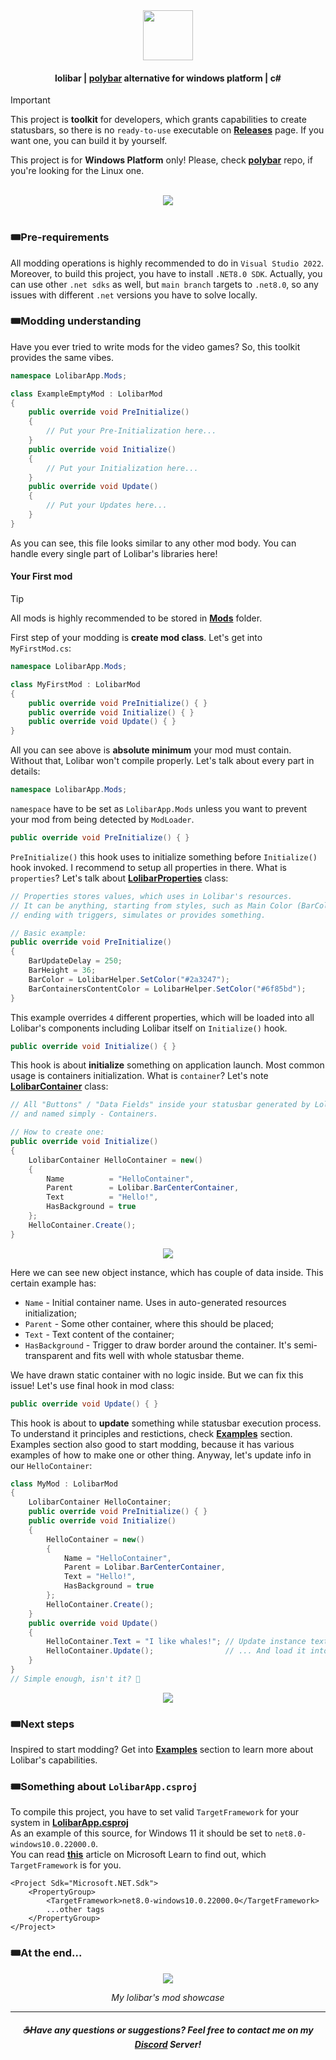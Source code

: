 <div align=center><img src="https://github.com/user-attachments/assets/7e5daeb0-ee0c-4e9c-b584-21164433649d" height=80 /></div>

#### <div align=center>lolibar | [polybar](https://github.com/polybar/polybar) alternative for windows platform | c#</div>

> [!IMPORTANT]  
> This project is **toolkit** for developers, which grants capabilities to create statusbars, so there is no `ready-to-use` executable on **[Releases](https://github.com/supchyan/lolibar/releases)** page. If you want one, you can build it by yourself.
> 
> This project is for **Windows Platform** only! Please, check **[polybar](https://github.com/polybar/polybar)** repo, if you're looking for the Linux one.

</br>
<div align=center><img src="https://github.com/user-attachments/assets/272cd6bf-415e-494a-a5a0-2d4c4a19847b" /></div>
</br>

### 🎟️Pre-requirements
All modding operations is highly recommended to do in `Visual Studio 2022`. Moreover, to build this project, you have to install `.NET8.0 SDK`. Actually, you can use other `.net sdks` as well, but `main branch` targets to `.net8.0`, so any issues with different `.net` versions you have to solve locally.

### 🎟️Modding understanding
Have you ever tried to write mods for the video games? So, this toolkit provides the same vibes.
```csharp
namespace LolibarApp.Mods;

class ExampleEmptyMod : LolibarMod
{
    public override void PreInitialize()
    {
        // Put your Pre-Initialization here...
    }
    public override void Initialize()
    {
        // Put your Initialization here...
    }
    public override void Update()
    {
        // Put your Updates here...
    }
}
```
As you can see, this file looks similar to any other mod body. You can handle every single part of Lolibar's libraries here!

#### Your First mod
> [!TIP]
> All mods is highly recommended to be stored in **[Mods](https://github.com/supchyan/lolibar/tree/master/Mods/)** folder.

First step of your modding is **create mod class**. Let's get into `MyFirstMod.cs`:
```cs
namespace LolibarApp.Mods;

class MyFirstMod : LolibarMod
{
    public override void PreInitialize() { }
    public override void Initialize() { }
    public override void Update() { }
}
```
All you can see above is **absolute minimum** your mod must contain. Without that, Lolibar won't compile properly. Let's talk about every part in details:
```cs
namespace LolibarApp.Mods;
```
`namespace` have to be set as `LolibarApp.Mods` unless you want to prevent your mod from being detected by `ModLoader`.
```cs
public override void PreInitialize() { }
```
`PreInitialize()` this hook uses to initialize something before `Initialize()` hook invoked. I recommend to setup all properties in there. What is `properties`? Let's talk about **[LolibarProperties](https://github.com/supchyan/lolibar/blob/master/Source/Tools/LolibarProperties.cs)** class:
```cs
// Properties stores values, which uses in Lolibar's resources.
// It can be anything, starting from styles, such as Main Color (BarColor),
// ending with triggers, simulates or provides something.

// Basic example:
public override void PreInitialize()
{
    BarUpdateDelay = 250;
    BarHeight = 36;
    BarColor = LolibarHelper.SetColor("#2a3247");
    BarContainersContentColor = LolibarHelper.SetColor("#6f85bd");
}
```
This example overrides `4` different properties, which will be loaded into all Lolibar's components including Lolibar itself on `Initialize()` hook.
```cs
public override void Initialize() { }
```
This hook is about **initialize** something on application launch. Most common usage is containers initialization. What is `container`? Let's note **[LolibarContainer](https://github.com/supchyan/lolibar/blob/master/Source/Tools/LolibarContainer.cs)** class:
```cs
// All "Buttons" / "Data Fields" inside your statusbar generated by LolibarContainer class
// and named simply - Containers.

// How to create one:
public override void Initialize()
{
    LolibarContainer HelloContainer = new()
    {
        Name          = "HelloContainer",
        Parent        = Lolibar.BarCenterContainer,
        Text          = "Hello!",
        HasBackground = true
    };
    HelloContainer.Create();
}
```
<div align=center><img src=https://github.com/user-attachments/assets/50082bfd-b780-421f-b621-3a807c39f8ac /></div>

Here we can see new object instance, which has couple of data inside. This certain example has:
* `Name` - Initial container name. Uses in auto-generated resources initialization;
* `Parent` - Some other container, where this should be placed;
* `Text` - Text content of the container;
* `HasBackground` - Trigger to draw border around the container. It's semi-transparent and fits well with whole statusbar theme.

We have drawn static container with no logic inside. But we can fix this issue! Let's use final hook in mod class:
```cs
public override void Update() { }
```
This hook is about to **update** something while statusbar execution process. To understand it principles and restictions, check **[Examples](https://github.com/supchyan/lolibar/tree/master/Mods/Examples)** section. Examples section also good to start modding, because it has various examples of how to make one or other thing. Anyway, let's update info in our `HelloContainer`:
```cs
class MyMod : LolibarMod
{
    LolibarContainer HelloContainer;
    public override void PreInitialize() { }
    public override void Initialize()
    {
        HelloContainer = new()
        {
            Name = "HelloContainer",
            Parent = Lolibar.BarCenterContainer,
            Text = "Hello!",
            HasBackground = true
        };
        HelloContainer.Create();
    }
    public override void Update() 
    {
        HelloContainer.Text = "I like whales!"; // Update instance text content ...
        HelloContainer.Update();                // ... And load it into resources
    }
}
// Simple enough, isn't it? 🐳
```
<div align=center><img src=https://github.com/user-attachments/assets/12ac5b5d-688b-4b39-9d1b-199bbe2fd038 /></div>

### 🎟️Next steps
Inspired to start modding? Get into **[Examples](https://github.com/supchyan/lolibar/tree/master/Mods/Examples)** section to learn more about Lolibar's capabilities.

### 🎟️Something about `LolibarApp.csproj`
To compile this project, you have to set valid `TargetFramework` for your system in **[LolibarApp.csproj](https://github.com/supchyan/lolibar/blob/master/LolibarApp.csproj)** </br>
As an example of this source, for Windows 11 it should be set to `net8.0-windows10.0.22000.0`. </br>
You can read **[this](https://learn.microsoft.com/en-us/windows/apps/desktop/modernize/desktop-to-uwp-enhance)** article on Microsoft Learn to find out, which `TargetFramework` is for you.
```csproj
﻿<Project Sdk="Microsoft.NET.Sdk">
    <PropertyGroup>
        <TargetFramework>net8.0-windows10.0.22000.0</TargetFramework>
        ...other tags
    </PropertyGroup>
</Project>
```

### 🎟️At the end...
<div align=center><img src="https://github.com/user-attachments/assets/e4524213-3df6-49e1-bdea-33d30c2015b2" /></div>

*<div align=center>My lolibar's mod showcase</div>*

---
##### <div align=center> ☕Have any questions or suggestions? Feel free to contact me on my [Discord](https://discord.gg/dGF8p9UGyM) Server!</div>
